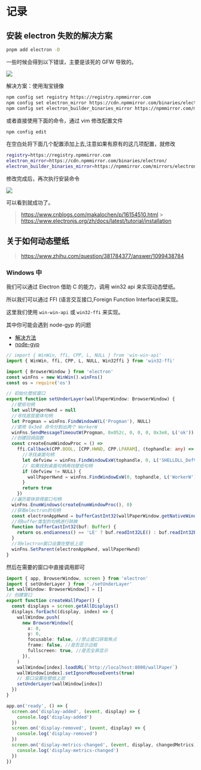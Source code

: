 # 记录

## 安装 electron 失败的解决方案

```sh
pnpm add electron -D
```

一些时候会得到以下错误，主要是该死的 GFW 导致的。

![](https://assets.fedtop.com/picbed/202212261135630.png)

解决方案：使用淘宝镜像

```sh
npm config set registry https://registry.npmmirror.com
npm config set electron_mirror https://cdn.npmmirror.com/binaries/electron/
npm config set electron_builder_binaries_mirror https://npmmirror.com/mirrors/electron-builder-binaries/
```

或者直接使用下面的命令，通过 vim 修改配置文件

```sh
npm config edit
```

在空白处将下面几个配置添加上去,注意如果有原有的这几项配置，就修改

```sh
registry=https://registry.npmmirror.com
electron_mirror=https://cdn.npmmirror.com/binaries/electron/
electron_builder_binaries_mirror=https://npmmirror.com/mirrors/electron-builder-binaries/
```

修改完成后，再次执行安装命令

![](https://assets.fedtop.com/picbed/202212261144037.png)

可以看到就成功了。

> https://www.cnblogs.com/makalochen/p/16154510.html > https://www.electronjs.org/zh/docs/latest/tutorial/installation

## 关于如何动态壁纸

> https://www.zhihu.com/question/381784377/answer/1099438784

### Windows 中

我们可以通过 Electron 借助 C 的能力，调用 win32 api 来实现动态壁纸。

所以我们可以通过 FFI (语言交互接口,Foreign Function Interface)来实现。

这里我们使用 `win-win-api` 或 `win32-ffi` 来实现。

其中你可能会遇到 node-gyp 的问题

- [解决方法](https://stackoverflow.com/questions/33896511/npm-install-fails-with-node-gyp)
- [node-gyp](https://github.com/nodejs/node-gyp)

```typescript
// import { WinWin, ffi, CPP, L, NULL } from 'win-win-api'
import { WinWin, ffi, CPP, L, NULL, Win32ffi } from 'win32-ffi'

import { BrowserWindow } from 'electron'
const winFns = new WinWin().winFns()
const os = require('os')

// 初始化壁纸窗口
export function setUnderLayer(wallPaperWindow: BrowserWindow) {
  //壁纸句柄
  let wallPaperHwnd = null
  //寻找底层窗体句柄
  let Progman = winFns.FindWindowW(L('Progman'), NULL)
  //使用 0x3e8 命令分割出两个 WorkerW
  winFns.SendMessageTimeoutW(Progman, 0x052c, 0, 0, 0, 0x3e8, L('ok'))
  //创建回调函数
  const createEnumWindowProc = () =>
    ffi.Callback(CPP.BOOL, [CPP.HWND, CPP.LPARAM], (tophandle: any) => {
      //寻找桌面句柄
      let defview = winFns.FindWindowExW(tophandle, 0, L('SHELLDLL_DefView'), NULL)
      // 如果找到桌面句柄再找壁纸句柄
      if (defview != NULL) {
        wallPaperHwnd = winFns.FindWindowExW(0, tophandle, L('WorkerW'), NULL)
      }
      return true
    })
  //遍历窗体获得窗口句柄
  winFns.EnumWindows(createEnumWindowProc(), 0)
  //获取electron的句柄
  const electronAppHwnd = bufferCastInt32(wallPaperWindow.getNativeWindowHandle())
  //将buffer类型的句柄进行转换
  function bufferCastInt32(buf: Buffer) {
    return os.endianness() == 'LE' ? buf.readInt32LE() : buf.readInt32BE()
  }
  //将electron窗口设置在壁纸上层
  winFns.SetParent(electronAppHwnd, wallPaperHwnd)
}
```

然后在需要的窗口中直接调用即可

```typescript
import { app, BrowserWindow, screen } from 'electron'
import { setUnderLayer } from './setUnderLayer'
let wallWindow: BrowserWindow[] = []
// 创建窗口
export function createWallPaper() {
  const displays = screen.getAllDisplays()
  displays.forEach((display, index) => {
    wallWindow.push(
      new BrowserWindow({
        x: 0,
        y: 0,
        focusable: false, //禁止窗口获取焦点
        frame: false, //是否显示边框
        fullscreen: true, //是否全屏显示
      }),
    )
    wallWindow[index].loadURL(`http://localhost:8000/wallPaper`)
    wallWindow[index].setIgnoreMouseEvents(true)
    // 窗口设置在壁纸上层
    setUnderLayer(wallWindow[index])
  })
}

app.on('ready', () => {
  screen.on('display-added', (event, display) => {
    console.log('display-added')
  })
  screen.on('display-removed', (event, display) => {
    console.log('display-removed')
  })
  screen.on('display-metrics-changed', (event, display, changedMetrics) => {
    console.log('display-metrics-changed')
  })
})
```
